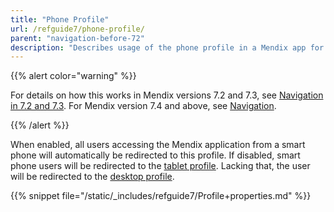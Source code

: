 ```yaml
---
title: "Phone Profile"
url: /refguide7/phone-profile/
parent: "navigation-before-72"
description: "Describes usage of the phone profile in a Mendix app for Mendix versions 7.0 and 7.1."
---
```


{{% alert color="warning" %}}

For details on how this works in Mendix versions 7.2 and 7.3, see [Navigation in 7.2 and 7.3](/refguide7/navigation-in-72-and-73/). For Mendix version 7.4 and above, see [Navigation](/refguide7/navigation/).

{{% /alert %}}

When enabled, all users accessing the Mendix application from a smart phone will automatically be redirected to this profile. If disabled, smart phone users will be redirected to the [tablet profile](/refguide7/tablet-profile/). Lacking that, the user will be redirected to the [desktop profile](/refguide7/desktop-profile/).

{{% snippet file="/static/_includes/refguide7/Profile+properties.md" %}}

